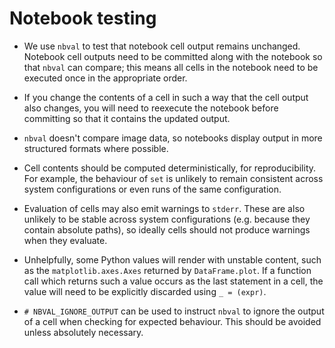 # Notebook testing

- We use `nbval` to test that notebook cell output remains unchanged. Notebook cell outputs need to be committed along with the notebook so that `nbval` can compare; this means all cells in the notebook need to be executed once in the appropriate order. 

- If you change the contents of a cell in such a way that the cell output also changes, you will need to reexecute the notebook before committing so that it contains the updated output. 

- `nbval` doesn't compare image data, so notebooks display output in more structured formats where possible.

- Cell contents should be computed deterministically, for reproducibility. For example, the behaviour of `set` is unlikely to remain consistent across system configurations or even runs of the same configuration.

- Evaluation of cells may also emit warnings to `stderr`. These are also unlikely to be stable across system configurations (e.g. because they contain absolute paths), so ideally cells should not produce warnings when they evaluate.

- Unhelpfully, some Python values will render with unstable content, such as the `matplotlib.axes.Axes` returned by `DataFrame.plot`. If a function call which returns such a value occurs as the last statement in a cell, the value will need to be explicitly discarded using `_ = (expr)`.

- `# NBVAL_IGNORE_OUTPUT` can be used to instruct `nbval` to ignore the output of a cell when checking for expected behaviour. This should be avoided unless absolutely necessary.
